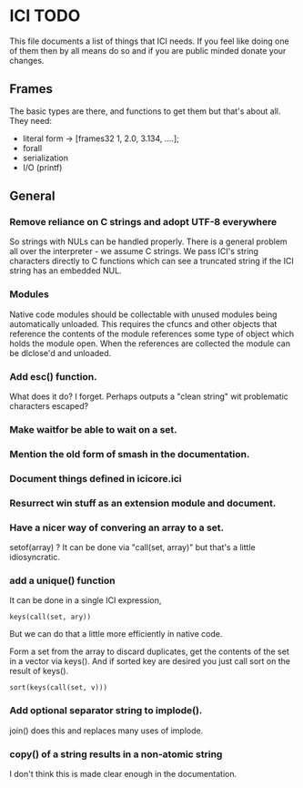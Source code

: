 # ICI TODO

This file documents a list of things that ICI needs. If you feel like
doing one of them then by all means do so and if you are public minded
donate your changes.

## Frames

The basic types are there, and functions to get them but that's
about all. They need:

- literal form  -> [frames32 1, 2.0, 3.134, ....];
- forall
- serialization
- I/O (printf)

## General

### Remove reliance on C strings and adopt UTF-8 everywhere

So strings with NULs can be handled properly. There is a general
problem all over the interpreter - we assume C strings. We pass
ICI's string characters directly to C functions which can see a
truncated string if the ICI string has an embedded NUL.

### Modules

Native code modules should be collectable with unused modules being
automatically unloaded. This requires the cfuncs and other objects
that reference the contents of the module references some type of
object which holds the module open. When the references are collected
the module can be dlclose'd and unloaded.

### Add esc() function.

What does it do? I forget. Perhaps outputs a "clean string" wit
problematic characters escaped?

### Make waitfor be able to wait on a set.

### Mention the old form of smash in the documentation.

### Document things defined in icicore.ici

### Resurrect win stuff as an extension module and document.

### Have a nicer way of convering an array to a set.

setof(array) ?  It can be done via "call(set, array)" but that's
a little idiosyncratic.

### add a unique() function

It can be done in a single ICI expression,

    keys(call(set, ary))
    
But we can do that a little more efficiently in native code.

Form a set from the array to discard duplicates, get the contents of
the set in a vector via keys().  And if sorted key are desired you
just call sort on the result of keys().

    sort(keys(call(set, v)))

### Add optional separator string to implode().

join() does this and replaces many uses of implode.

### copy() of a string results in a non-atomic string

I don't think this is made clear enough in the documentation.
